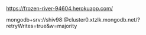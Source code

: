 https://frozen-river-94604.herokuapp.com/

mongodb+srv://shiv98:<password>@cluster0.xtzlk.mongodb.net/<dbname>?retryWrites=true&w=majority